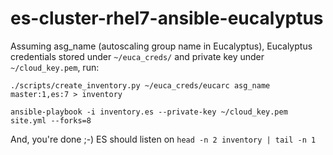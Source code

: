 # es-cluster-rhel7-ansible-eucalyptus

Assuming asg_name (autoscaling group name in Eucalyptus), Eucalyptus credentials stored under
`~/euca_creds/` and private key under `~/cloud_key.pem`, run:

`./scripts/create_inventory.py ~/euca_creds/eucarc asg_name master:1,es:7 > inventory`

`ansible-playbook -i inventory.es --private-key ~/cloud_key.pem site.yml --forks=8`

And, you're done ;-) ES should listen on `head -n 2 inventory | tail -n 1`
